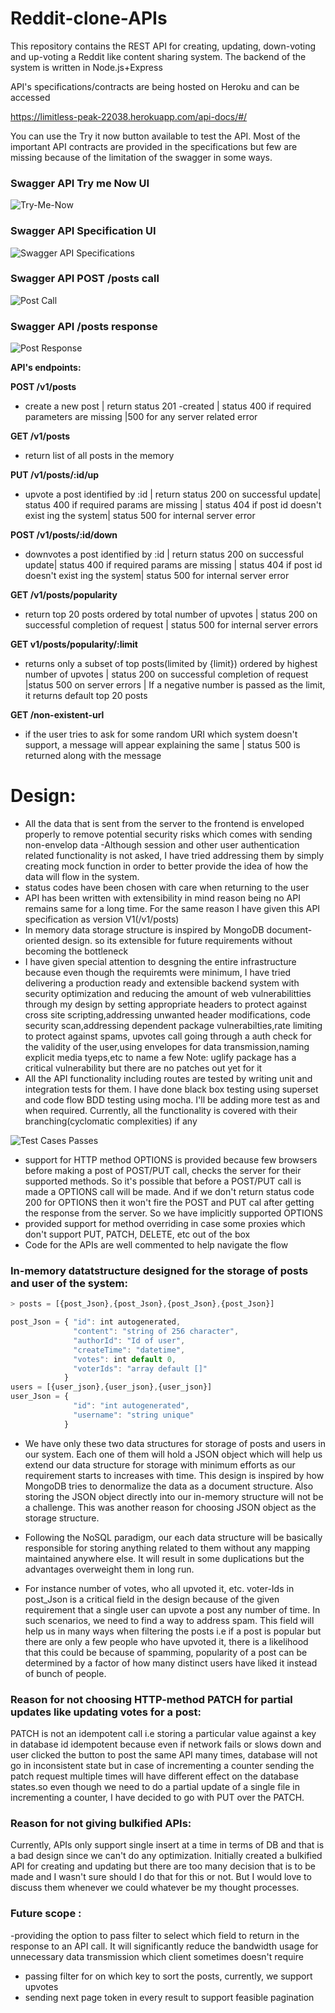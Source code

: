 # Reddit-clone-APIs
This repository contains the REST API for creating, updating, down-voting and up-voting a Reddit like content sharing system.
The backend of the system is written in Node.js+Express

API's specifications/contracts are being hosted on Heroku and can be accessed 

https://limitless-peak-22038.herokuapp.com/api-docs/#/

You can use the Try it now button available to test the API. Most of the important API contracts are provided in the specifications but few are missing because of the limitation of the swagger in some ways.


### Swagger API Try me Now UI ###
![Try-Me-Now](/public/images/try-it-now.PNG?raw=true "Try-Me-Now")


### Swagger API Specification UI ###


![Swagger API Specifications](/public/images/swagger-ui.PNG?raw=true "Swagger API Specifications")


### Swagger API POST /posts call ###


![Post Call](/public/images/post-call.PNG?raw=true "Post Call")


### Swagger API /posts response ###


![Post Response](/public/images/post-response.PNG?raw=true "Post Response")




**API's endpoints:**

**POST /v1/posts**

  * create a new post | return status 201 -created | status 400 if required parameters are missing |500 for any server related error

**GET /v1/posts**

  * return list of all posts in the memory
  
**PUT  /v1/posts/:id/up**

  -   upvote a post identified by :id | return status 200 on successful update| status 400 if required params are missing | status 404 if post id doesn't exist ing the system| status 500 for internal server error

**POST /v1/posts/:id/down**

  - downvotes a post identified by :id | return status 200 on successful update| status 400 if required params are missing | status 404 if post id doesn't exist ing the system| status 500 for internal server error
  
**GET  /v1/posts/popularity**
  - return top 20 posts ordered by total number of upvotes | status 200 on successful completion of request | status 500 for internal server errors
  
**GET  v1/posts/popularity/:limit**
  - returns only a subset of top posts(limited by {limit}) ordered by highest number of upvotes | status 200 on successful completion of request |status 500 on server errors | If a negative number is passed as the limit, it returns default top 20 posts 
  
**GET /non-existent-url**
  - if the user tries to ask for some random URI which system doesn't support, a message will appear explaining the same | status 500 is returned along with the message


# Design: #

- All the data that is sent from the server to the frontend is enveloped properly to remove potential security risks which comes with sending non-envelop data
-Although session and other user authentication related functionality is not asked, I have tried addressing them by simply creating mock function in order to better provide the idea of how the data will flow in the system.
- status codes have been chosen with care when returning to the user
- API has been written with extensibility in mind reason being no API remains same for a long time. For the same reason I have given this API specification as version V1(/v1/posts)
- In memory data storage structure is inspired by MongoDB document-oriented design. so its extensible for future requirements without becoming the bottleneck
- I have given special attention to desgning the entire infrastructure because even though the requiremts were minimum, I have tried delivering a production ready and extensible backend system with security optimization and reducing the amount of web vulnerabilitties through my design by setting appropriate headers to protect against cross site scripting,addressing unwanted header modifications, code security scan,addressing dependent package vulnerabilties,rate limiting to protect against spams, upvotes call going through a auth check for the validity of the user,using envelopes for data transmission,naming explicit media tyeps,etc to name a few
Note: uglify package has a critical vulnerability but there are no patches out yet for it
- All the API functionality including routes are tested by writing unit and integration tests for them. I have done black box testing using superset and code flow BDD testing using mocha. I'll be adding more test as and when required. Currently, all the functionality is covered with their branching(cyclomatic complexities) if any

![Test Cases Passes](/public/images/test-run.PNG?raw=true "Test Cases")


- support for HTTP method OPTIONS is provided because few browsers before making a post of POST/PUT call, checks the server for their supported methods. So it's possible that before a POST/PUT call is made a OPTIONS call will be made. And if we don't return status code 200 for OPTIONS then it won't fire the POST and PUT cal after getting the response from the server. So we have implicitly supported OPTIONS
- provided support for method overriding in case some proxies which don't support PUT, PATCH, DELETE, etc out of the box
- Code for the APIs are well commented to help navigate the flow

### In-memory datatstructure designed for the storage of posts and user of the system: ###

```javascript
> posts = [{post_Json},{post_Json},{post_Json},{post_Json}]

post_Json = { "id": int autogenerated,
              "content": "string of 256 character",
              "authorId": "Id of user",
              "createTime": "datetime",
              "votes": int default 0,
              "voterIds": "array default []"
            }
users = [{user_json},{user_json},{user_json}]
user_Json = {
              "id": "int autogenerated",
              "username": "string unique"
            }
```

- We have only these two data structures for storage of posts and users in our system. Each one of them will hold a JSON object which will help us extend our data structure for storage with minimum efforts as our requirement starts to increases with time. This design is inspired by how MongoDB tries to denormalize the data as a document structure. Also storing the JSON object directly into our in-memory structure will not be a challenge. This was another reason for choosing JSON object as the storage structure.

- Following the NoSQL paradigm, our each data structure will be basically responsible for storing anything related to them without any mapping maintained anywhere else. It will result in some duplications but the advantages overweight them in long run. 

- For instance number of votes, who all upvoted it, etc. 
voter-Ids in post_Json is a critical field in the design because of the given requirement that a single user can upvote a post any number of time. In such scenarios, we need to find a way to address spam. This field will help us in many ways when filtering the posts i.e if a post is popular but there are only a few people who have upvoted it, there is a likelihood that this could be because of spamming, popularity of a post can be determined by a factor of how many distinct users have liked it instead of bunch of people.

### Reason for not choosing HTTP-method PATCH for partial updates like updating votes for a post: ###
PATCH is not an idempotent call i.e storing a particular value against a key in database id idempotent because even if network fails or slows down and user clicked the button to post the same API many times, database will not go in inconsistent state but in case of incrementing a counter sending the patch request multiple times will have different effect on the database states.so even though we need to do a partial update of a single file in incrementing a counter, I have decided to go with PUT over the PATCH. 

### Reason for not giving bulkified APIs: ###
Currently, APIs only support single insert at a time in terms of DB and that is a bad design since we can't do any optimization. Initially created a bulkified API for creating and updating but there are too many decision that is to be made and I wasn't sure should I do that for this or not. But I would love to discuss them whenever we could whatever be my thought processes.

### Future scope : ###
-providing the option to pass filter to select which field to return in the response to an API call. It will significantly reduce the bandwidth usage for unnecessary data transmission which client sometimes doesn't require
- passing filter for on which key to sort the posts, currently, we support upvotes
- sending next page token in every result to support feasible pagination
